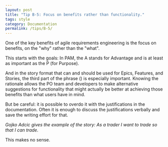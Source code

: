```yaml
---
layout: post
title: "Tip B-5: Focus on benefits rather than functionality."
tags: style
category: Documentation
permalink: /tips/B-5/
---
```


One of the key benefits of agile requirements engineering is the focus on benefits, on the "why" rather than the "what". 

This starts with the goals: In PAM, the A stands for Advantage and is at least as important as the P (for Purpose). 

And in the story format that can and should be used for Epics, Features, and Stories, the third part of the phrase (<to get this advantage>) is especially important. Knowing the rationale allows the PO team and developers to make alternative suggestions for functionality that might actually be better at achieving those benefits than what users have in mind. 

But be careful: it is possible to overdo it with the justifications in the documentation. Often it is enough to discuss the justifications verbally and save the writing effort for that.

*Gojko Adcic gives the example of the story: As a trader I want to trade so that I can trade.*

This makes no sense.
